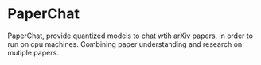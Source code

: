 # PaperChat
PaperChat, provide quantized models to chat wtih arXiv papers, in order to run on cpu machines. Combining paper understanding and research on mutiple papers.
